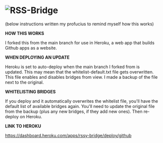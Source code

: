![RSS-Bridge](static/logo_600px.png)
===
(below instructions written my profucius to remind myself how this works)

**HOW THIS WORKS** 

I forked this from the main branch for use in Heroku, a web app that builds Github apps as a website. 

**WHEN DEPLOYING AN UPDATE** 

Heroku is set to auto-deploy when the main branch I forked from is updated. This may mean that the whitelist-default.txt file gets overwritten. This file enables and disables bridges from view. I made a backup of the file next to the original. 

**WHITELISTING BRIDGES** 

If you deploy and it automatically overwrites the whitelist file, you'll have the default list of available bridges again. You'll need to update the original file from the backup (plus any new bridges, if they add new ones). Then re-deploy on Heroku.

**LINK TO HEROKU** 

https://dashboard.heroku.com/apps/rssy-bridge/deploy/github
